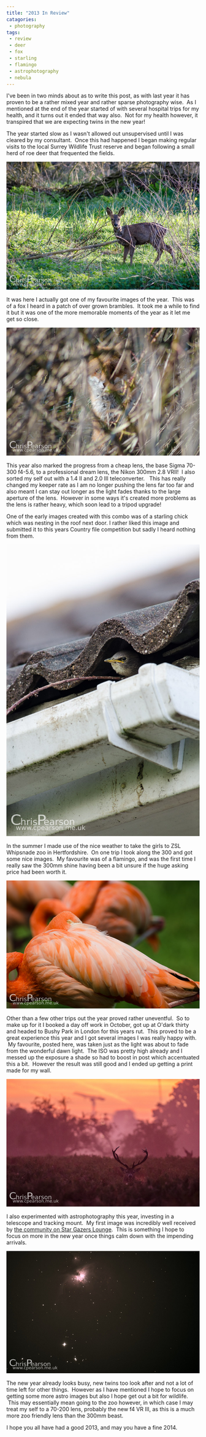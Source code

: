 ```yaml
---
title: "2013 In Review"
catagories:
 - photography
tags:
 - review
 - deer
 - fox
 - starling
 - flamingo
 - astrophotography
 - nebula
---
```

I've been in two minds about as to write this post, as with last year it has proven to be a rather mixed year and rather sparse photography wise.  As I mentioned at the end of the year started of with several hospital trips for my health, and it turns out it ended that way also.  Not for my health however, it transpired that we are expecting twins in the new year!

The year started slow as I wasn't allowed out unsupervised until I was cleared by my consultant.  Once this had happened I began making regular visits to the local Surrey Wildlife Trust reserve and began following a small herd of roe deer that frequented the fields.

<img class="padded center"
		alt="A roe deer doe feeds on a wooded area between a river fork"
		src="/images/2013-12-31-2013-in-review/CJP20130420-2990.jpg" />

It was here I actually got one of my favourite images of the year.  This was of a fox I heard in a patch of over grown brambles.  It took me a while to find it but it was one of the more memorable moments of the year as it let me get so close.

<img class="padded center"
		alt="A fox hides in thick brambles and stares out at me"
		src="/images/2013-12-31-2013-in-review/CJP20130401-2712.jpg" />

This year also marked the progress from a cheap lens, the base Sigma 70-300 f4-5.6, to a professional dream lens, the Nikon 300mm 2.8 VRII!  I also sorted my self out with a 1.4 II and 2.0 III teleconverter.   This has really changed my keeper rate as I am no longer pushing the lens far too far and also meant I can stay out longer as the light fades thanks to the large aperture of the lens.  However in some ways it's created more problems as the lens is rather heavy, which soon lead to a tripod upgrade!

One of the early images created with this combo was of a starling chick which was nesting in the roof next door. I rather liked this image and submitted it to this years Country file competition but sadly I heard nothing from them.

<img class="padded center"
		alt="Starling chick looking out from the nest"
		src="/images/2013-12-31-2013-in-review/CJP20130519-4233.jpg" />

In the summer I made use of the nice weather to take the girls to ZSL Whipsnade zoo in Hertfordshire.  On one trip I took along the 300 and got some nice images.  My favourite was of a flamingo, and was the first time I really saw the 300mm shine having been a bit unsure if the huge asking price had been worth it.

<img class="padded center"
		alt="A flamingo rests in the sun at ZSL Whipsnade Zoo"
		src="/images/2013-12-31-2013-in-review/CJP20130626-5252.jpg" />

Other than a few other trips out the year proved rather uneventful.  So to make up for it I booked a day off work in October, got up at O'dark thirty and headed to Bushy Park in London for this years rut.  This proved to be a great experience this year and I got several images I was really happy with.  My favourite, posted here, was taken just as the light was about to fade from the wonderful dawn light.  The ISO was pretty high already and I messed up the exposure a shade so had to boost in post which accentuated this a bit.  However the result was still good and I ended up getting a print made for my wall.

<img class="padded center"
		alt="A red deer stag at Dawn in Bushy Park. Kingstons skyline can be seen in the back ground"
		src="/images/2013-12-31-2013-in-review/CJP20131016-6645.jpg" />

I also experimented with astrophotography this year, investing in a telescope and tracking mount.  My first image was incredibly well received by [the community on Star Gazers Lounge][sgl].  This is something I hope to focus on more in the new year once things calm down with the impending arrivals.

<img class="padded center"
		alt="M42 - The Orion Nebula"
		src="/images/2013-12-31-2013-in-review/M42-OrionNebula2013-12-09.jpg" />

The new year already looks busy, new twins too look after and not a lot of time left for other things.  However as I have mentioned I hope to focus on getting some more astro images but also I hope get out a bit for wildlife.  This may essentially mean going to the zoo however, in which case I may treat my self to a 70-200 lens, probably the new f4 VR III, as this is a much more zoo friendly lens than the 300mm beast.

I hope you all have had a good 2013, and may you have a fine 2014.

[sgl]: http://stargazerslounge.com/topic/201993-m42-first-ever-dso-image/
